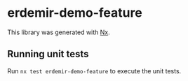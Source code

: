 # erdemir-demo-feature

This library was generated with [Nx](https://nx.dev).

## Running unit tests

Run `nx test erdemir-demo-feature` to execute the unit tests.
